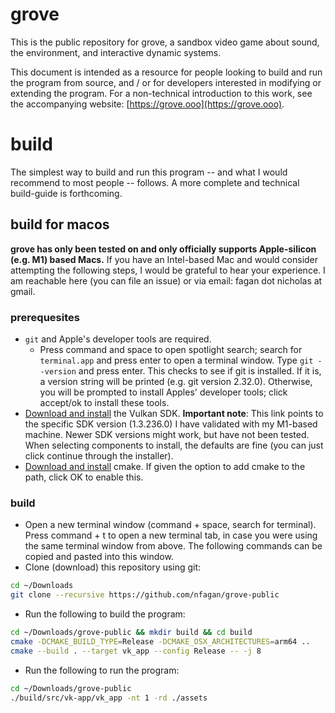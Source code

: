 # grove

This is the public repository for grove, a sandbox video game about sound, the environment, and interactive dynamic systems.

This document is intended as a resource for people looking to build and run the program from source, and / or for developers interested in modifying or extending the program. For a non-technical introduction to this work, see the accompanying website: [https://grove.ooo](https://grove.ooo).

# build

The simplest way to build and run this program -- and what I would recommend to most people -- follows. A more complete and technical build-guide is forthcoming.

## build for macos

**grove has only been tested on and only officially supports Apple-silicon (e.g. M1) based Macs.** If you have an Intel-based Mac and would consider attempting the following steps, I would be grateful to hear your experience. I am reachable here (you can file an issue) or via email: fagan dot nicholas at gmail.

### prerequesites

* `git` and Apple's developer tools are required. 
    * Press command and space to open spotlight search; search for `terminal.app` and press enter to open a terminal window. Type `git --version` and press enter. This checks to see if git is installed. If it is, a version string will be printed (e.g. git version 2.32.0). Otherwise, you will be prompted to install Apples' developer tools; click accept/ok to install these tools.
* [Download and install](https://sdk.lunarg.com/sdk/download/1.3.236.0/mac/vulkansdk-macos-1.3.236.0.dmg) the Vulkan SDK. **Important note**: This link points to the specific SDK version (1.3.236.0) I have validated with my M1-based machine. Newer SDK versions might work, but have not been tested. When selecting components to install, the defaults are fine (you can just click continue through the installer).
* [Download and install](https://cmake.org/download/) cmake. If given the option to add cmake to the path, click OK to enable this.

### build

* Open a new terminal window (command + space, search for terminal). Press command + t to open a new terminal tab, in case you were using the same terminal window from above. The following commands can be copied and pasted into this window.
* Clone (download) this repository using git:
```bash
cd ~/Downloads
git clone --recursive https://github.com/nfagan/grove-public
```
* Run the following to build the program:
```bash
cd ~/Downloads/grove-public && mkdir build && cd build
cmake -DCMAKE_BUILD_TYPE=Release -DCMAKE_OSX_ARCHITECTURES=arm64 ..
cmake --build . --target vk_app --config Release -- -j 8
```
* Run the following to run the program:
```bash
cd ~/Downloads/grove-public
./build/src/vk-app/vk_app -nt 1 -rd ./assets
```